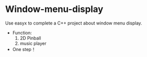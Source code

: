 # Window-menu-display
Use easyx to complete a C++ project about window menu display.
- Function:
  1. 2D Pinball
  2. music player
- One step！
